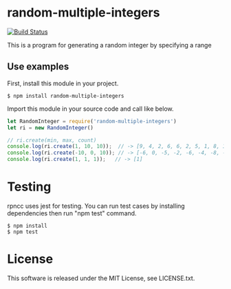 # random-multiple-integers

[![Build Status](https://travis-ci.org/wafuwafu13/random-integer.svg?branch=master)](https://travis-ci.org/wafuwafu13/random-integer)

This is a program for generating a random integer by specifying a range

## Use examples

First, install this module in your project.
```
$ npm install random-multiple-integers
```
Import this module in your source code and call like below.

```javascript
let RandomInteger = require('random-multiple-integers')
let ri = new RandomInteger()

// ri.create(min, max, count)
console.log(ri.create(1, 10, 10));  // -> [9, 4, 2, 6, 6, 2, 5, 1, 8, 10]
console.log(ri.create(-10, 0, 10)); // -> [-6, 0, -5, -2, -6, -4, -8, -3, -10, -9]
console.log(ri.create(1, 1, 1));   // -> [1]
```

# Testing

rpncc uses jest for testing. You can run test cases by installing dependencies then run "npm test" command.
```
$ npm install
$ npm test
```

# License

This software is released under the MIT License, see LICENSE.txt.
